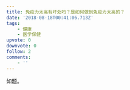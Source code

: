 ```yaml
---
title: 免疫力太高有坏处吗？是如何做到免疫力太高的？
date: '2018-08-18T00:41:06.713Z'
tags:
    - 健康
    - 医学保健
upvote: 0
downvote: 0
follow: 2
comments:
    - ''
---
```


如题。
